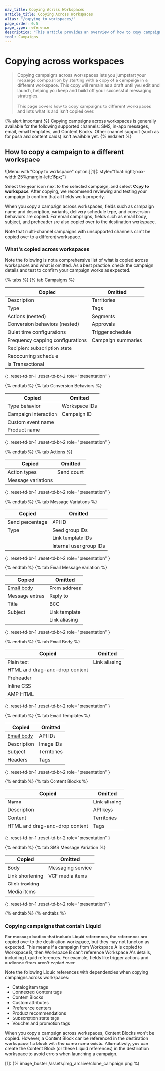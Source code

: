 ```yaml
---
nav_title: Copying Across Workspaces
article_title: Copying Across Workspaces
alias: "/copying_to_workspaces/"
page_order: 0.5
page_type: reference
description: "This article provides an overview of how to copy campaigns to different workspaces."
tool: Campaigns
---
```


# Copying across workspaces

> Copying campaigns across workspaces lets you jumpstart your message composition by starting with a copy of a campaign in a different workspace. This copy will remain as a draft until you edit and launch, helping you keep and build off your successful messaging strategies.<br><br>This page covers how to copy campaigns to different workspaces and lists what is and isn't copied over.

{% alert important %}
Copying campaigns across workspaces is generally available for the following supported channels: SMS, in-app messages, email, email templates, and Content Blocks. Other channel support (such as for push and content cards) isn't available yet.
{% endalert %}

## How to copy a campaign to a different workspace

![Menu with "Copy to workspace" option.][1]{: style="float:right;max-width:25%;margin-left:15px;"}

Select the <i class="fas fa-cog"></i> gear icon next to the selected campaign, and select **Copy to workspace**. After copying, we recommend reviewing and testing your campaign to confirm that all fields work properly.

When you copy a campaign across workspaces, fields such as campaign name and description, variants, delivery schedule type, and conversion behaviors are copied. For email campaigns, fields such as email body, subject, and preheader are also copied over to the destination workspace. 

Note that multi-channel campaigns with unsupported channels can't be copied over to a different workspace.

### What's copied across workspaces

Note the following is not a comprehensive list of what is copied across workspaces and what is omitted. As a best practice, check the campaign details and test to confirm your campaign works as expected.

{% tabs %}
{% tab Campaigns %}

| Copied | Omitted |
|---|---|
| Description | Territories | 
| Type | Tags | 
| Actions (nested) | Segments | 
| Conversion behaviors (nested) | Approvals | 
| Quiet time configurations | Trigger schedule | 
| Frequency capping configurations | Campaign summaries | 
| Recipient subscription state |  | 
| Reoccurring schedule |  | 
| Is Transactional |  | 

{: .reset-td-br-1 .reset-td-br-2 role="presentation" }

{% endtab %}
{% tab Conversion Behaviors %}

| Copied | Omitted |
|---|---|
| Type behavior | Workspace IDs |
| Campaign interaction |  Campaign ID | 
| Custom event name |  | 
| Product name |  | 
{: .reset-td-br-1 .reset-td-br-2 role="presentation" }

{% endtab %}
{% tab Actions %}

| Copied | Omitted |
|---|---|
| Action types | Send count |
| Message variations |  |
{: .reset-td-br-1 .reset-td-br-2 role="presentation" }

{% endtab %}
{% tab Message Variations %}

| Copied | Omitted |
|---|---|
| Send percentage | API ID |
| Type |  Seed group IDs | 
|  |  Link template IDs | 
|  |  Internal user group IDs | 
{: .reset-td-br-1 .reset-td-br-2 role="presentation" }

{% endtab %}
{% tab Email Message Variation %}

| Copied | Omitted |
|---|---|
| [Email body]({{site.baseurl}}/user_guide/engagement_tools/campaigns/managing_campaigns/copying_to_workspace/?tab=email%20body) | From address |
| Message extras |  Reply to | 
| Title |  BCC | 
| Subject |  Link template | 
|  |  Link aliasing |
{: .reset-td-br-1 .reset-td-br-2 role="presentation" }

{% endtab %}
{% tab Email Body %}

| Copied | Omitted |
|---|---|
| Plain text | Link aliasing |
| HTML and drag-and-drop content |  | 
| Preheader |  | 
| Inline CSS |  | 
| AMP HTML |  |
{: .reset-td-br-1 .reset-td-br-2 role="presentation" }

{% endtab %}
{% tab Email Templates %}

| Copied | Omitted |
|---|---|
| [Email body]({{site.baseurl}}/user_guide/engagement_tools/campaigns/managing_campaigns/copying_to_workspace/?tab=email%20body) | API IDs |
| Description | Image IDs | 
| Subject | Territories | 
| Headers | Tags | 
{: .reset-td-br-1 .reset-td-br-2 role="presentation" }

{% endtab %}
{% tab Content Blocks %}

| Copied | Omitted |
|---|---|
| Name | Link aliasing |
| Description | API keys | 
| Content | Territories | 
| HTML and drag-and-drop content | Tags | 
{: .reset-td-br-1 .reset-td-br-2 role="presentation" }

{% endtab %}
{% tab SMS Message Variation %}

| Copied | Omitted |
|---|---|
| Body | Messaging service |
| Link shortening | VCF media items | 
| Click tracking |  | 
| Media items |  | 
{: .reset-td-br-1 .reset-td-br-2 role="presentation" }

{% endtab %}
{% endtabs %}

### Copying campaigns that contain Liquid

For message bodies that include Liquid references, the references are copied over to the destination workspace, but they may not function as expected. This means if a campaign from Workspace A is copied to Workspace B, then Workspace B can't reference Workspace A's details, including Liquid references. For example, fields like trigger actions and audience filters aren't copied over.

Note the following Liquid references with dependencies when copying campaigns across workspaces:

- Catalog item tags
- Connected Content tags
- Content Blocks
- Custom attributes
- Preference centers
- Product recommendations
- Subscription state tags
- Voucher and promotion tags

When you copy a campaign across workspaces, Content Blocks won't be copied. However, a Content Block can be referenced in the destination workspace if a block with the same name exists. Alternatively, you can create the Content Block (or these Liquid references) in the destination workspace to avoid errors when launching a campaign.

[1]: {% image_buster /assets/img_archive/clone_campaign.png %}

